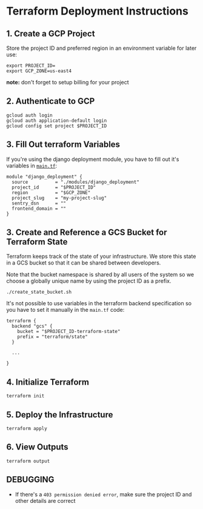 # Terraform Deployment Instructions

## 1. Create a GCP Project

Store the project ID and preferred region in an environment variable for later use:

```shell
export PROJECT_ID=
export GCP_ZONE=us-east4
```

**note:** don't forget to setup billing for your project

## 2. Authenticate to GCP

```shell
gcloud auth login
gcloud auth application-default login
gcloud config set project $PROJECT_ID
```

## 3. Fill Out terraform Variables

If you're using the django deployment module, you have to fill out it's variables in [`main.tf`](/terraform/main.tf):

```hcl
module "django_deployment" {
  source          = "./modules/django_deployment"
  project_id      = "$PROJECT_ID"
  region          = "$GCP_ZONE"
  project_slug    = "my-project-slug"
  sentry_dsn      = ""
  frontend_domain = ""
}
```

## 3. Create and Reference a GCS Bucket for Terraform State

Terraform keeps track of the state of your infrastructure. We store this state in a GCS bucket so that it can be shared between developers.

Note that the bucket namespace is shared by all users of the system so we choose a globally unique name by using the project ID as a prefix.

```shell
./create_state_bucket.sh
```

It's not possible to use variables in the terraform backend specification so you have to set it manually in the `main.tf` code:

```hcl
terraform {
  backend "gcs" {
    bucket = "$PROJECT_ID-terraform-state"
    prefix = "terraform/state"
  }

  ...

}
```

## 4. Initialize Terraform

```shell
terraform init
```

## 5. Deploy the Infrastructure

```shell
terraform apply
```

## 6. View Outputs

```shell
terraform output
```

## DEBUGGING

-   If there's a `403 permission denied error`, make sure the project ID and other details are correct
